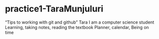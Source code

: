 # practice1-TaraMunjuluri
“Tips to working with git and github”
Tara
I am a computer science student
Learning, taking notes, reading the textbook
Planner, calendar, Being on time

